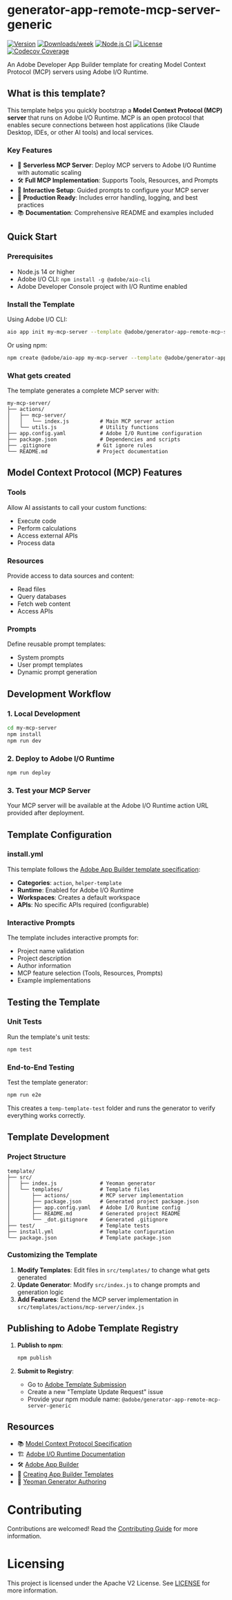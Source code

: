 <!--
Copyright 2024 Adobe. All rights reserved.
This file is licensed to you under the Apache License, Version 2.0 (the "License");
you may not use this file except in compliance with the License. You may obtain a copy
of the License at http://www.apache.org/licenses/LICENSE-2.0

Unless required by applicable law or agreed to in writing, software distributed under
the License is distributed on an "AS IS" BASIS, WITHOUT WARRANTIES OR REPRESENTATIONS
OF ANY KIND, either express or implied. See the License for the specific language
governing permissions and limitations under the License.
-->

# generator-app-remote-mcp-server-generic

[![Version](https://img.shields.io/npm/v/@adobe/generator-app-remote-mcp-server-generic.svg)](https://npmjs.org/package/@adobe/generator-app-remote-mcp-server-generic)
[![Downloads/week](https://img.shields.io/npm/dw/@adobe/generator-app-remote-mcp-server-generic.svg)](https://npmjs.org/package/@adobe/generator-app-remote-mcp-server-generic)
[![Node.js CI](https://github.com/adobe/generator-app-remote-mcp-server-generic/actions/workflows/node.js.yml/badge.svg)](https://github.com/adobe/generator-app-remote-mcp-server-generic/actions/workflows/node.js.yml)
[![License](https://img.shields.io/npm/l/@adobe/generator-app-remote-mcp-server-generic.svg)](https://github.com/adobe/generator-app-remote-mcp-server-generic/blob/main/package.json)
[![Codecov Coverage](https://img.shields.io/codecov/c/github/adobe/generator-app-remote-mcp-server-generic/master.svg?style=flat-square)](https://codecov.io/gh/adobe/generator-app-remote-mcp-server-generic/)

An Adobe Developer App Builder template for creating Model Context Protocol (MCP) servers using Adobe I/O Runtime.

## What is this template?

This template helps you quickly bootstrap a **Model Context Protocol (MCP) server** that runs on Adobe I/O Runtime. MCP is an open protocol that enables secure connections between host applications (like Claude Desktop, IDEs, or other AI tools) and local services.

### Key Features

- 🚀 **Serverless MCP Server**: Deploy MCP servers to Adobe I/O Runtime with automatic scaling
- 🛠️ **Full MCP Implementation**: Supports Tools, Resources, and Prompts
- 📝 **Interactive Setup**: Guided prompts to configure your MCP server
- 🔧 **Production Ready**: Includes error handling, logging, and best practices
- 📚 **Documentation**: Comprehensive README and examples included

## Quick Start

### Prerequisites

- Node.js 14 or higher
- Adobe I/O CLI: `npm install -g @adobe/aio-cli`
- Adobe Developer Console project with I/O Runtime enabled

### Install the Template

Using Adobe I/O CLI:

```bash
aio app init my-mcp-server --template @adobe/generator-app-remote-mcp-server-generic
```

Or using npm:

```bash
npm create @adobe/aio-app my-mcp-server --template @adobe/generator-app-remote-mcp-server-generic
```

### What gets created

The template generates a complete MCP server with:

```
my-mcp-server/
├── actions/
│   ├── mcp-server/
│   │   └── index.js          # Main MCP server action
│   └── utils.js              # Utility functions
├── app.config.yaml           # Adobe I/O Runtime configuration
├── package.json              # Dependencies and scripts
├── .gitignore               # Git ignore rules
└── README.md                # Project documentation
```

## Model Context Protocol (MCP) Features

### Tools
Allow AI assistants to call your custom functions:
- Execute code
- Perform calculations
- Access external APIs
- Process data

### Resources
Provide access to data sources and content:
- Read files
- Query databases
- Fetch web content
- Access APIs

### Prompts
Define reusable prompt templates:
- System prompts
- User prompt templates
- Dynamic prompt generation

## Development Workflow

### 1. Local Development

```bash
cd my-mcp-server
npm install
npm run dev
```

### 2. Deploy to Adobe I/O Runtime

```bash
npm run deploy
```

### 3. Test your MCP Server

Your MCP server will be available at the Adobe I/O Runtime action URL provided after deployment.

## Template Configuration

### install.yml

This template follows the [Adobe App Builder template specification](https://developer.adobe.com/app-builder-template-registry/guides/creating_template/):

- **Categories**: `action`, `helper-template`
- **Runtime**: Enabled for Adobe I/O Runtime
- **Workspaces**: Creates a default workspace
- **APIs**: No specific APIs required (configurable)

### Interactive Prompts

The template includes interactive prompts for:
- Project name validation
- Project description
- Author information
- MCP feature selection (Tools, Resources, Prompts)
- Example implementations

## Testing the Template

### Unit Tests

Run the template's unit tests:

```bash
npm test
```

### End-to-End Testing

Test the template generator:

```bash
npm run e2e
```

This creates a `temp-template-test` folder and runs the generator to verify everything works correctly.

## Template Development

### Project Structure

```
template/
├── src/
│   ├── index.js              # Yeoman generator
│   └── templates/            # Template files
│       ├── actions/          # MCP server implementation
│       ├── package.json      # Generated project package.json
│       ├── app.config.yaml   # Adobe I/O Runtime config
│       ├── README.md         # Generated project README
│       └── _dot.gitignore    # Generated .gitignore
├── test/                     # Template tests
├── install.yml               # Template configuration
└── package.json              # Template package.json
```

### Customizing the Template

1. **Modify Templates**: Edit files in `src/templates/` to change what gets generated
2. **Update Generator**: Modify `src/index.js` to change prompts and generation logic
3. **Add Features**: Extend the MCP server implementation in `src/templates/actions/mcp-server/index.js`

## Publishing to Adobe Template Registry

1. **Publish to npm**:
   ```bash
   npm publish
   ```

2. **Submit to Registry**:
   - Go to [Adobe Template Submission](https://github.com/adobe/aio-template-submission/issues)
   - Create a new "Template Update Request" issue
   - Provide your npm module name: `@adobe/generator-app-remote-mcp-server-generic`

## Resources

- 📚 [Model Context Protocol Specification](https://modelcontextprotocol.io)
- 🏗️ [Adobe I/O Runtime Documentation](https://developer.adobe.com/runtime/docs/)
- 🛠️ [Adobe App Builder](https://developer.adobe.com/app-builder/)
- 📖 [Creating App Builder Templates](https://developer.adobe.com/app-builder-template-registry/guides/creating_template/)
- 🎯 [Yeoman Generator Authoring](https://yeoman.io/authoring/)

# Contributing

Contributions are welcomed! Read the [Contributing Guide](CONTRIBUTING.md) for more information.

# Licensing

This project is licensed under the Apache V2 License. See [LICENSE](LICENSE) for more information.
